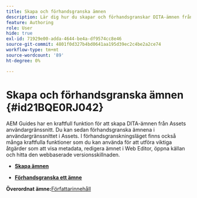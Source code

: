 ```yaml
---
title: Skapa och förhandsgranska ämnen
description: Lär dig hur du skapar och förhandsgranskar DITA-ämnen från Assets-gränssnittet i AEM Guides.
feature: Authoring
role: User
hide: true
exl-id: 71929e00-adda-4644-be4a-df9574cc8e46
source-git-commit: 4801f0d327b4bd0641aa195d39ec2c4be2a2ce74
workflow-type: tm+mt
source-wordcount: '89'
ht-degree: 0%

---
```


# Skapa och förhandsgranska ämnen {#id21BQE0RJ042}

AEM Guides har en kraftfull funktion för att skapa DITA-ämnen från Assets användargränssnitt. Du kan sedan förhandsgranska ämnena i användargränssnittet i Assets. I förhandsgranskningsläget finns också många kraftfulla funktioner som du kan använda för att utföra viktiga åtgärder som att visa metadata, redigera ämnet i Web Editor, öppna källan och hitta den webbaserade versionsskillnaden.

- **[Skapa ämnen](web-editor-create-topics.md)**

- **[Förhandsgranska ett ämne](web-editor-preview-topics.md)**


**Överordnat ämne:**&#x200B;[ Författarinnehåll](authoring-content.md)
